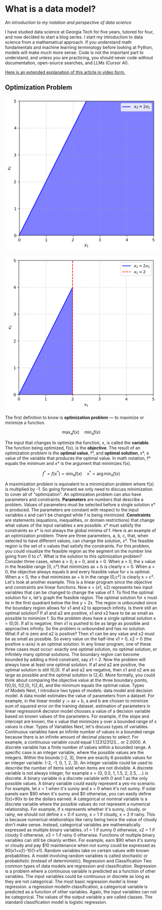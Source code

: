 # What is a data model?

*An introduction to my notation and perspective of data science*

I have studied data science at Georgia Tech for five years, tutored for four, and now decided to start a blog series. I start my introduction to data science from a mathematical approach. If you understand math fundamentals and machine learning terminology before looking at Python, models will make much more sense. Code is not the important part to understand, and unless you are practicing, you should never code without documentation, open-source searches, and LLMs (Cursor AI).

[Here is an extended explanation of this article in video form.](https://www.youtube.com/watch?v=BNF2zdyJAQE)

## Optimization Problem

![alt text](intro1.png)

![alt text](intro2.png)

The first definition to know is **optimization problem** — to maximize or minimize a function.

$$\max_x f(x) \quad \min_x f(x)$$

The input that changes to optimize the function, x, is called the **variable**. The function being optimized, f(x), is the **objective**. The result of an optimization problem is the **optimal value**, f*, and **optimal solution**, x*, a value of the variable that produces the optimal value. In math notation, f* equals the minimum and x* is the argument that minimizes f(x).

$$f^*=f(x^*)=\min_x f(x) \quad x^*=\arg\min_x f(x)$$

A maximization problem is equivalent to a minimization problem where f(x) is multiplied by -1. So going forward we only need to discuss minimization to cover all of "optimization".
An optimization problem can also have parameters and constraints. **Parameters** are numbers that describe a problem. Values of parameters must be selected before a single solution x* is produced. The parameters are constant with respect to the input variables x and can't be changed while f is being minimized. **Constraints** are statements (equations, inequalities, or domain restrictions) that change what values of the input variables x are possible. x* must satisfy the constraints so x* is not always the global minima of f.
Here is an example of an optimization problem:
There are three parameters, a, b, c, that, when selected to have different values, can change the solution, x*. The feasible region is the set of x values that satisfy the constraints. For this problem, you could visualize the feasible region as the segment on the number line going from 0 to c².
What is the solution to this optimization problem? Consider three cases, when a > 0, a = 0, and a < 0. When a > 0, the x value in the feasible range [0, c²] that minimizes ax + b is clearly x = 0. When a = 0, the objective always equals b and every feasible value for x is optimal. When a < 0, the x that minimizes ax + b in the range [0,c²] is clearly x = c².
Let's look at another example. This is a linear program since the objective and constraints are linear functions.
Now x = (x1, x2) represents two input variables that can be changed to change the value of f. To find the optimal solution for x, let's graph the feasible region.
The optimal solution for x must lie in the first quadrant below the line y = 2x. The region is unbounded since the boundary region allows for x1 and x2 to approach infinity. Is there still an optimal solution? If a1 and a2 are positive, x1 and x2 have to be as small as possible to minimize f. So the problem does have a single optimal solution x = (0,0). If a1 is negative, then x1 is pushed to be as large as possible and approaches infinity. So the problem is unbounded and has no solution. What if a1 is zero and a2 is positive? Then x1 can be any value and x2 must be as small as possible. So every value on the half-line x1 > 0, x2 = 0 (the positive x-axis) is an optimal solution. In any linear program, one of these three cases must occur: exactly one optimal solution, no optimal solution, or infinitely many optimal solutions.
The boundary region can become bounded by adding a third constraint, say x1 = 2.
Now the problem will always have at least one optimal solution. If a1 and a2 are positive, the optimal solution is still (0,0). If a1 and a2 are negative, then x1 and x2 are as large as possible and the optimal solution is (2,4). More formally, you could think about comparing the objective value at the three boundary points, f(0,0), f(2,0), f(2,4), and the minimum equals the optimal value.
Types of Models
Next, I introduce two types of models: data model and decision model. A data model estimates the value of parameters from a dataset. For example, in the linear model y := ax + b, a and b are chosen to minimize sum of squared error on the training dataset.
estimation of parameters in linear regressionA decision model chooses a value of a decision variable based on known values of the parameters. For example, if the slope and intercept are known, the x value that minimizes y over a bounded range of x values is clear.
Types of Variables
Next, let's discuss types of variables. Continuous variables have an infinite number of values in a bounded range because there is an infinite amount of decimal places to select. For example, a continuous variable could equal 1.123123123… or 2.0000. A discrete variable has a finite number of values within a bounded range. A specific case is an integer variable, where the possible values are the integers. Within the bounds [-2, 3], there are exactly 6 possible values for an integer variable: {-2, -1, 0, 1, 2, 3}. An integer variable could be used to describe the number of items sold when items are not divisible. A discrete variable is not always integer, for example x = {0, 0.5, 1, 1.5, 2, 2.5, …} is discrete.
A binary variable is a discrete variable with 0 and 1 as the only possible values. A binary variable could easily represent a yes-no scenario. For example, let x = 1 when it's sunny and x = 0 when it's not sunny. If solar panels earn $90 when it's sunny and $0 otherwise, you can easily define f(x)=90x to be the dollars earned.
A categorical or nominal variable is a discrete variable where the possible values do not represent a numerical relationship. For example, if x represents whether it's sunny, cloudy, or rainy, we should not define x = 0 if sunny, x = 1 if cloudy, x = 2 if rainy. This is because numerical relationships like rainy being twice the value of cloudy don't make sense. Instead, categorical variables are mathematically expressed as multiple binary variables. x1 = 1 if sunny 0 otherwise, x2 = 1 if cloudy 0 otherwise, x3 = 1 if rainy 0 otherwise. Functions of multiple binary variables can still be cleanly written. For example, earn $90 when it's sunny or cloudy and pay $10 maintenance when not sunny could be expressed as 90(x1+x2)-10(1-x1).
Random variables take on certain values with known probabilities. A model involving random variables is called stochastic or probabilistic (instead of deterministic).
Regression and Classification
Two common types of data models are regression and classification. Regression is a problem where a continuous variable is predicted as a function of other variables. The input variables could be continuous or discrete as long as they are not categorical. The most basic regression model is linear regression.
a regression modelIn classification, a categorical variable is predicted as a function of other variables. Again, the input variables can not be categorical. The values of the output variable y are called classes. The standard classification model is logistic regression.